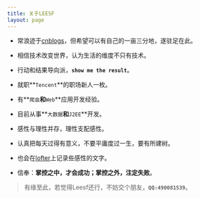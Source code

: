 ```yaml
---
title: 关于LEESF
layout: page
---
```



* 常浪迹于[cnblogs](http://www.cnblogs.com/leesf456)，但希望可以有自己的一亩三分地，遂驻足在此。

* 相信技术改变世界，认为生活的维度不只有技术。

* 行动和结果导向派，**`show me the result`**。

* 就职**`Tencent`**的职场新人一枚。

* 有**`爬虫`**和**`Web`**应用开发经验。

* 目前从事**`大数据`**和**`J2EE`**开发。

* 感性与理性并存，理性支配感性。

* 认真把每天过得有意义，不要平庸度过一生，要有所建树。

* 也会在[lofter](http://leesf0315.lofter.com)上记录些感性的文字。

* 信奉：**掌控之中，才会成功；掌控之外，注定失败**。


> 有缘至此，若觉得Leesf还行，不妨交个朋友，**`QQ:490081539`**。
